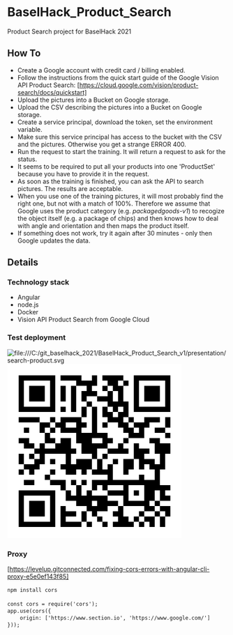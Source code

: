 # BaselHack_Product_Search
Product Search project for BaselHack 2021

## How To
* Create a Google account with credit card / billing enabled. 
* Follow the instructions from the quick start guide of the Google Vision API Product Search: [https://cloud.google.com/vision/product-search/docs/quickstart]
* Upload the pictures into a Bucket on Google storage. 
* Upload the CSV describing the pictures into a Bucket on Google storage. 
* Create a service principal, download the token, set the environment variable.  
* Make sure this service principal has access to the bucket with the CSV and the pictures. Otherwise you get a strange ERROR 400. 
* Run the request to start the training. It will return a request to ask for the status. 
* It seems to be required to put all your products into one 'ProductSet' because you have to provide it in the request. 
* As soon as the training is finished, you can ask the API to search pictures. The results are acceptable.
* When you use one of the training pictures, it will most probably find the right one, but not with a match of 100%. Therefore we assume that Google uses the product category (e.g. _packagedgoods-v1_) to recogize the object itself (e.g. a package of chips) and then knows how to deal with angle and orientation and then maps the product itself. 
* If something does not work, try it again after 30 minutes - only then Google updates the data. 


## Details

### Technology stack
* Angular
* node.js
* Docker
* Vision API Product Search from Google Cloud


### Test deployment
![file:///C:/git_baselhack_2021/BaselHack_Product_Search_v1/presentation/search-product.svg](search-product.svg)
<img src="./presentation/search-product.svg">


### Proxy
[https://levelup.gitconnected.com/fixing-cors-errors-with-angular-cli-proxy-e5e0ef143f85]

    npm install cors

    const cors = require('cors');
    app.use(cors({
        origin: ['https://www.section.io', 'https://www.google.com/']
    }));
